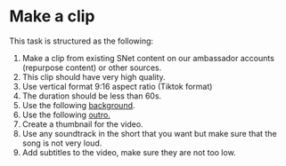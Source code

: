 # Make a clip

This task is structured as the following:

1. Make a clip from existing SNet content on our ambassador accounts (repurpose content) or other sources.
2. This clip should have very high quality.
3. Use vertical format 9:16 aspect ratio (Tiktok format)
4. The duration should be less than 60s.
5. Use the following [background](https://drive.google.com/file/d/1JU0plrZJkE0uQUG9MXjl0H\_StHEoiYyh/view?usp=sharing).
6. Use the following [outro.](https://drive.google.com/file/d/1oOb1xqJLlTEJi6TNVko\_w3WcAD-4pETI/view?usp=sharing)
7. Create a thumbnail for the video.
8. Use any soundtrack in the short that you want but make sure that the song is not very loud.
9. Add subtitles to the video, make sure they are not too low.
